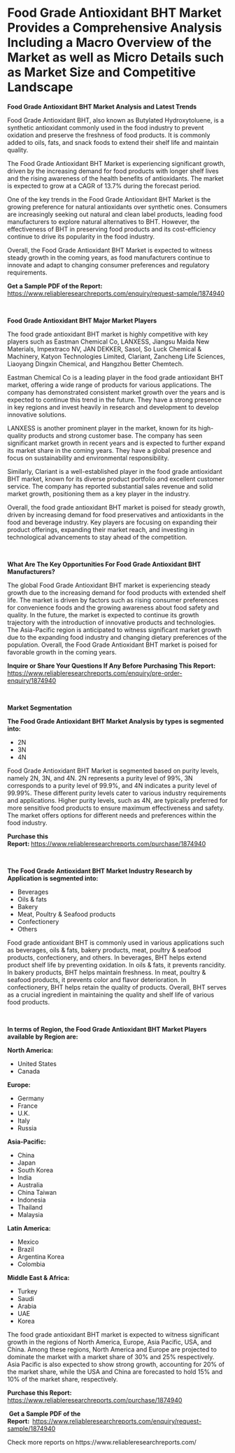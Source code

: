<p><h1>Food Grade Antioxidant BHT Market Provides a Comprehensive Analysis Including a Macro Overview of the Market as well as Micro Details such as Market Size and Competitive Landscape</h1></p><p><strong>Food Grade Antioxidant BHT Market Analysis and Latest Trends</strong></p>
<p><p>Food Grade Antioxidant BHT, also known as Butylated Hydroxytoluene, is a synthetic antioxidant commonly used in the food industry to prevent oxidation and preserve the freshness of food products. It is commonly added to oils, fats, and snack foods to extend their shelf life and maintain quality.</p><p>The Food Grade Antioxidant BHT Market is experiencing significant growth, driven by the increasing demand for food products with longer shelf lives and the rising awareness of the health benefits of antioxidants. The market is expected to grow at a CAGR of 13.7% during the forecast period.</p><p>One of the key trends in the Food Grade Antioxidant BHT Market is the growing preference for natural antioxidants over synthetic ones. Consumers are increasingly seeking out natural and clean label products, leading food manufacturers to explore natural alternatives to BHT. However, the effectiveness of BHT in preserving food products and its cost-efficiency continue to drive its popularity in the food industry.</p><p>Overall, the Food Grade Antioxidant BHT Market is expected to witness steady growth in the coming years, as food manufacturers continue to innovate and adapt to changing consumer preferences and regulatory requirements.</p></p>
<p><strong>Get a Sample PDF of the Report:&nbsp;</strong> <a href="https://www.reliableresearchreports.com/enquiry/request-sample/1874940">https://www.reliableresearchreports.com/enquiry/request-sample/1874940</a></p>
<p>&nbsp;</p>
<p><strong>Food Grade Antioxidant BHT Major Market Players</strong></p>
<p><p>The food grade antioxidant BHT market is highly competitive with key players such as Eastman Chemical Co, LANXESS, Jiangsu Maida New Materials, Impextraco NV, JAN DEKKER, Sasol, So Luck Chemical & Machinery, Katyon Technologies Limited, Clariant, Zancheng Life Sciences, Liaoyang Dingxin Chemical, and Hangzhou Better Chemtech. </p><p>Eastman Chemical Co is a leading player in the food grade antioxidant BHT market, offering a wide range of products for various applications. The company has demonstrated consistent market growth over the years and is expected to continue this trend in the future. They have a strong presence in key regions and invest heavily in research and development to develop innovative solutions.</p><p>LANXESS is another prominent player in the market, known for its high-quality products and strong customer base. The company has seen significant market growth in recent years and is expected to further expand its market share in the coming years. They have a global presence and focus on sustainability and environmental responsibility.</p><p>Similarly, Clariant is a well-established player in the food grade antioxidant BHT market, known for its diverse product portfolio and excellent customer service. The company has reported substantial sales revenue and solid market growth, positioning them as a key player in the industry.</p><p>Overall, the food grade antioxidant BHT market is poised for steady growth, driven by increasing demand for food preservatives and antioxidants in the food and beverage industry. Key players are focusing on expanding their product offerings, expanding their market reach, and investing in technological advancements to stay ahead of the competition.</p></p>
<p>&nbsp;</p>
<p><strong>What Are The Key Opportunities For Food Grade Antioxidant BHT Manufacturers?</strong></p>
<p><p>The global Food Grade Antioxidant BHT market is experiencing steady growth due to the increasing demand for food products with extended shelf life. The market is driven by factors such as rising consumer preferences for convenience foods and the growing awareness about food safety and quality. In the future, the market is expected to continue its growth trajectory with the introduction of innovative products and technologies. The Asia-Pacific region is anticipated to witness significant market growth due to the expanding food industry and changing dietary preferences of the population. Overall, the Food Grade Antioxidant BHT market is poised for favorable growth in the coming years.</p></p>
<p><strong>Inquire or Share Your Questions If Any Before Purchasing This Report:</strong> <a href="https://www.reliableresearchreports.com/enquiry/pre-order-enquiry/1874940">https://www.reliableresearchreports.com/enquiry/pre-order-enquiry/1874940</a></p>
<p>&nbsp;</p>
<p><strong>Market Segmentation</strong></p>
<p><strong>The Food Grade Antioxidant BHT Market Analysis by types is segmented into:</strong></p>
<p><ul><li>2N</li><li>3N</li><li>4N</li></ul></p>
<p><p>Food Grade Antioxidant BHT Market is segmented based on purity levels, namely 2N, 3N, and 4N. 2N represents a purity level of 99%, 3N corresponds to a purity level of 99.9%, and 4N indicates a purity level of 99.99%. These different purity levels cater to various industry requirements and applications. Higher purity levels, such as 4N, are typically preferred for more sensitive food products to ensure maximum effectiveness and safety. The market offers options for different needs and preferences within the food industry.</p></p>
<p><strong>Purchase this Report:&nbsp;</strong><a href="https://www.reliableresearchreports.com/purchase/1874940">https://www.reliableresearchreports.com/purchase/1874940</a></p>
<p>&nbsp;</p>
<p><strong>The Food Grade Antioxidant BHT Market Industry Research by Application is segmented into:</strong></p>
<p><ul><li>Beverages</li><li>Oils & fats</li><li>Bakery</li><li>Meat, Poultry & Seafood products</li><li>Confectionery</li><li>Others</li></ul></p>
<p><p>Food grade antioxidant BHT is commonly used in various applications such as beverages, oils & fats, bakery products, meat, poultry & seafood products, confectionery, and others. In beverages, BHT helps extend product shelf life by preventing oxidation. In oils & fats, it prevents rancidity. In bakery products, BHT helps maintain freshness. In meat, poultry & seafood products, it prevents color and flavor deterioration. In confectionery, BHT helps retain the quality of products. Overall, BHT serves as a crucial ingredient in maintaining the quality and shelf life of various food products.</p></p>
<p>&nbsp;</p>
<p><strong>In terms of Region, the Food Grade Antioxidant BHT Market Players available by Region are:</strong></p>
<p>
    <p> <strong> North America: </strong>
        <ul>
            <li>United States</li>
            <li>Canada</li>
        </ul>
        </p> 
    <p> <strong> Europe: </strong>
        <ul>
            <li>Germany</li>
            <li>France</li>
            <li>U.K.</li>
            <li>Italy</li>
            <li>Russia</li>
        </ul>
        </p> 
    <p> <strong> Asia-Pacific: </strong>
        <ul>
            <li>China</li>
            <li>Japan</li>
            <li>South Korea</li>
            <li>India</li>
            <li>Australia</li>
            <li>China Taiwan</li>
            <li>Indonesia</li>
            <li>Thailand</li>
            <li>Malaysia</li>
        </ul>
        </p> 
    <p> <strong> Latin America: </strong>
        <ul>
            <li>Mexico</li>
            <li>Brazil</li>
            <li>Argentina Korea</li>
            <li>Colombia</li>
        </ul>
        </p> 
    <p> <strong> Middle East & Africa: </strong>
        <ul>
            <li>Turkey</li>
            <li>Saudi</li>
            <li>Arabia</li>
            <li>UAE</li>
            <li>Korea</li>
        </ul>
    </p>
    </p>
<p><p>The food grade antioxidant BHT market is expected to witness significant growth in the regions of North America, Europe, Asia Pacific, USA, and China. Among these regions, North America and Europe are projected to dominate the market with a market share of 30% and 25% respectively. Asia Pacific is also expected to show strong growth, accounting for 20% of the market share, while the USA and China are forecasted to hold 15% and 10% of the market share, respectively.</p></p>
<p><strong>Purchase this Report: </strong><a href="https://www.reliableresearchreports.com/purchase/1874940">https://www.reliableresearchreports.com/purchase/1874940</a></p>
<p>&nbsp;<strong>Get a Sample PDF of the Report:&nbsp;&nbsp;</strong><a href="https://www.reliableresearchreports.com/enquiry/request-sample/1874940">https://www.reliableresearchreports.com/enquiry/request-sample/1874940</a></p>
<p><strong></strong></p>
<p>Check more reports on https://www.reliableresearchreports.com/</p>